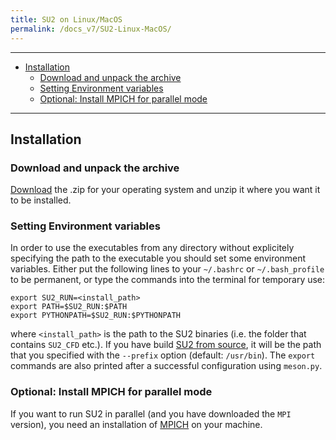 ```yaml
---
title: SU2 on Linux/MacOS
permalink: /docs_v7/SU2-Linux-MacOS/
---
```


---

- [Installation](#installation)
  - [Download and unpack the archive](#download-and-unpack-the-archive)
  - [Setting Environment variables](#setting-environment-variables)
  - [Optional: Install MPICH for parallel mode](#optional-install-mpich-for-parallel-mode)

---

## Installation 

### Download and unpack the archive
[Download](/download/) the .zip for your operating system and unzip it where you want it to be installed. 

### Setting Environment variables

In order to use the executables from any directory without explicitely specifying the path to the executable you should set some environment variables. Either put the following lines to your `~/.bashrc` or `~/.bash_profile` to be permanent, or type the commands into the terminal for temporary use:
```
export SU2_RUN=<install_path>
export PATH=$SU2_RUN:$PATH
export PYTHONPATH=$SU2_RUN:$PYTHONPATH
```

where `<install_path>` is the path to the SU2 binaries (i.e. the folder that contains `SU2_CFD` etc.). If you have build [SU2 from source](/docs_v7/Build-SU2-Linux-MacOS/), it will be the path that you specified with the `--prefix` option (default: `/usr/bin`). The `export` commands are also printed after a successful configuration using `meson.py`.


### Optional: Install MPICH for parallel mode

If you want to run SU2 in parallel (and you have downloaded the `MPI` version), you need an installation of [MPICH](https://www.mpich.org/downloads/) on your machine. 
